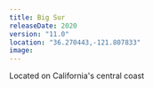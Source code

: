 ```yaml
---
title: Big Sur
releaseDate: 2020
version: "11.0"
location: "36.270443,-121.807833"
image:
---
```

Located on California's central coast